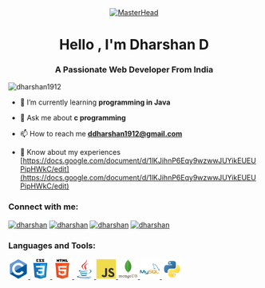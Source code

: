 <div style="display: flex; justify-content: center;">
<a href="https://dharshan1912.io"><img src="https://i.pinimg.com/originals/d4/81/f3/d481f3c72e283309071f79e01b05c06d.gif" alt="MasterHead" style="width: 1000px;height:400px"></a>
</div>
<h1 align="center">Hello , I'm Dharshan D</h1>
<h3 align="center">A Passionate Web Developer From India</h3>
<p align="left"> <img src="https://komarev.com/ghpvc/?username=dharshan1912&label=Profile%20views&color=0e75b6&style=flat" alt="dharshan1912" /> </p>

- 🌱 I’m currently learning **programming in Java**

- 💬 Ask me about **c programming**

- 📫 How to reach me **ddharshan1912@gmail.com**

- 📄 Know about my experiences [https://docs.google.com/document/d/1lKJihnP6Eqy9wzwwJUYikEUEUPipHWkC/edit](https://docs.google.com/document/d/1lKJihnP6Eqy9wzwwJUYikEUEUPipHWkC/edit)

<h3 align="left">Connect with me:</h3>
<p align="left">
<a href="https://twitter.com/dharsh1912" target="blank"><img align="center" src="https://raw.githubusercontent.com/rahuldkjain/github-profile-readme-generator/master/src/images/icons/Social/twitter.svg" alt="dharshan" height="30" width="40" /></a>
<a href="https://www.linkedin.com/in/dharshan-d-895512280/" target="blank"><img align="center" src="https://raw.githubusercontent.com/rahuldkjain/github-profile-readme-generator/master/src/images/icons/Social/linked-in-alt.svg" alt="dharshan" height="30" width="40" /></a>
<a href="https://www.instagram.com/_.x.___dharsh___.x._/" target="blank"><img align="center" src="https://raw.githubusercontent.com/rahuldkjain/github-profile-readme-generator/master/src/images/icons/Social/instagram.svg" alt="dharshan" height="30" width="40" /></a>
<a href="https://www.hackerrank.com/profile/2021it0061" target="blank"><img align="center" src="https://raw.githubusercontent.com/rahuldkjain/github-profile-readme-generator/master/src/images/icons/Social/hackerrank.svg" alt="dharshan" height="30" width="40" /></a>
</p>

<h3 align="left">Languages and Tools:</h3>
<p align="left"> <a href="https://www.cprogramming.com/" target="_blank" rel="noreferrer"> <img src="https://raw.githubusercontent.com/devicons/devicon/master/icons/c/c-original.svg" alt="c" width="40" height="40"/> </a> <a href="https://www.w3schools.com/css/" target="_blank" rel="noreferrer"> <img src="https://raw.githubusercontent.com/devicons/devicon/master/icons/css3/css3-original-wordmark.svg" alt="css3" width="40" height="40"/> </a> <a href="https://www.w3.org/html/" target="_blank" rel="noreferrer"> <img src="https://raw.githubusercontent.com/devicons/devicon/master/icons/html5/html5-original-wordmark.svg" alt="html5" width="40" height="40"/> </a> <a href="https://www.java.com" target="_blank" rel="noreferrer"> <img src="https://raw.githubusercontent.com/devicons/devicon/master/icons/java/java-original.svg" alt="java" width="40" height="40"/> </a> <a href="https://developer.mozilla.org/en-US/docs/Web/JavaScript" target="_blank" rel="noreferrer"> <img src="https://raw.githubusercontent.com/devicons/devicon/master/icons/javascript/javascript-original.svg" alt="javascript" width="40" height="40"/> </a> <a href="https://www.mongodb.com/" target="_blank" rel="noreferrer"> <img src="https://raw.githubusercontent.com/devicons/devicon/master/icons/mongodb/mongodb-original-wordmark.svg" alt="mongodb" width="40" height="40"/> </a> <a href="https://www.mysql.com/" target="_blank" rel="noreferrer"> <img src="https://raw.githubusercontent.com/devicons/devicon/master/icons/mysql/mysql-original-wordmark.svg" alt="mysql" width="40" height="40"/> </a> <a href="https://www.python.org" target="_blank" rel="noreferrer"> <img src="https://raw.githubusercontent.com/devicons/devicon/master/icons/python/python-original.svg" alt="python" width="40" height="40"/> </a> </p>

